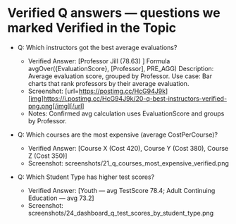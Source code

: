 # Verified Q answers — questions we marked Verified in the Topic

- Q: Which instructors got the best average evaluations?
  - Verified Answer: [Professor Jill (78.63) ]
  Formula
avgOver({EvaluationScore}, [Professor], PRE_AGG)
Description: Average evaluation score, grouped by Professor.
Use case: Bar charts that rank professors by their average evaluation.
  - Screenshot: [url=https://postimg.cc/HcG94J9k][img]https://i.postimg.cc/HcG94J9k/20-q-best-instructors-verified-png.png[/img][/url]
  - Notes: Confirmed avg calculation uses EvaluationScore and groups by Professor.

- Q: Which courses are the most expensive (average CostPerCourse)?
  - Verified Answer: [Course X (Cost 420), Course Y (Cost 380), Course Z (Cost 350)]
  - Screenshot: screenshots/21_q_courses_most_expensive_verified.png

- Q: Which Student Type has higher test scores?
  - Verified Answer: [Youth — avg TestScore 78.4; Adult Continuing Education — avg 73.2]
  - Screenshot: screenshots/24_dashboard_q_test_scores_by_student_type.png
